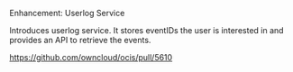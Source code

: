 Enhancement: Userlog Service

Introduces userlog service. It stores eventIDs the user is interested in and provides an API to retrieve the events.

https://github.com/owncloud/ocis/pull/5610
